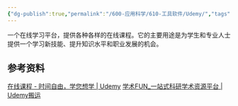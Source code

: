 ```yaml
---
{"dg-publish":true,"permalink":"/600-应用科学/610-工具软件/Udemy/","tags":["Web/学习"],"noteIcon":""}
---
```


一个在线学习平台，提供各种各样的在线课程。它的主要用途是为学生和专业人士提供一个学习新技能、提升知识水平和职业发展的机会。


## 参考资料

[在线课程 - 时间自由，学您想学 | Udemy](https://www.udemy.com/)
[学术FUN_一站式科研学术资源平台 | Udemy搬运](https://xueshu.fun/)